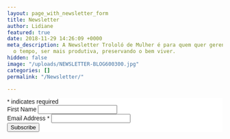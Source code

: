 ```yaml
---
layout: page_with_newsletter_form
title: Newsletter
author: Lidiane
featured: true
date: 2018-11-29 14:26:09 +0000
meta_description: A Newsletter Trololó de Mulher é para quem quer gerenciar melhor
  o tempo, ser mais produtiva, preservando o bem viver.
hidden: false
image: "/uploads/NEWSLETTER-BLOG600300.jpg"
categories: []
permalink: "/Newsletter/"

---
```


<!-- Begin Mailchimp Signup Form -->
<link href="//cdn-images.mailchimp.com/embedcode/classic-10_7.css" rel="stylesheet" type="text/css">
<style type="text/css">
	#mc_embed_signup{background:#fff; clear:left; font:14px Helvetica,Arial,sans-serif; }
	/* Add your own Mailchimp form style overrides in your site stylesheet or in this style block.
	   We recommend moving this block and the preceding CSS link to the HEAD of your HTML file. */
</style>
<div id="mc_embed_signup">
<form action="https://lidianevasconcelos.us17.list-manage.com/subscribe/post?u=6a15d02a08ac47041ca753f96&amp;id=7aec22ce50" method="post" id="mc-embedded-subscribe-form" name="mc-embedded-subscribe-form" class="validate" target="_blank" novalidate>
    <div id="mc_embed_signup_scroll">
	
<div class="indicates-required"><span class="asterisk">*</span> indicates required</div>
<div class="mc-field-group">
	<label for="mce-FNAME">First Name </label>
	<input type="text" value="" name="FNAME" class="" id="mce-FNAME">
</div>
<div class="mc-field-group">
	<label for="mce-EMAIL">Email Address  <span class="asterisk">*</span>
</label>
	<input type="email" value="" name="EMAIL" class="required email" id="mce-EMAIL">
</div>
	<div id="mce-responses" class="clear">
		<div class="response" id="mce-error-response" style="display:none"></div>
		<div class="response" id="mce-success-response" style="display:none"></div>
	</div>    <!-- real people should not fill this in and expect good things - do not remove this or risk form bot signups-->
    <div style="position: absolute; left: -5000px;" aria-hidden="true"><input type="text" name="b_6a15d02a08ac47041ca753f96_7aec22ce50" tabindex="-1" value=""></div>
    <div class="clear"><input type="submit" value="Subscribe" name="subscribe" id="mc-embedded-subscribe" class="button"></div>
    </div>
</form>
</div>
<script type='text/javascript' src='//s3.amazonaws.com/downloads.mailchimp.com/js/mc-validate.js'></script><script type='text/javascript'>(function($) {window.fnames = new Array(); window.ftypes = new Array();fnames[1]='FNAME';ftypes[1]='text';fnames[0]='EMAIL';ftypes[0]='email';fnames[2]='LNAME';ftypes[2]='text';fnames[3]='ADDRESS';ftypes[3]='address';fnames[4]='PHONE';ftypes[4]='phone';fnames[5]='BIRTHDAY';ftypes[5]='birthday'; /**
 * Translated default messages for the $ validation plugin.
 * Locale: PT_PT
 */
$.extend($.validator.messages, {
	required: "Campo de preenchimento obrigat&oacute;rio.",
	remote: "Por favor, corrija este campo.",
	email: "Por favor, introduza um endere&ccedil;o eletr&oacute;nico v&aacute;lido.",
	url: "Por favor, introduza um URL v&aacute;lido.",
	date: "Por favor, introduza uma data v&aacute;lida.",
	dateISO: "Por favor, introduza uma data v&aacute;lida (ISO).",
	number: "Por favor, introduza um n&uacute;mero v&aacute;lido.",
	digits: "Por favor, introduza apenas d&iacute;gitos.",
	creditcard: "Por favor, introduza um n&uacute;mero de cart&atilde;o de cr&eacute;dito v&aacute;lido.",
	equalTo: "Por favor, introduza de novo o mesmo valor.",
	accept: "Por favor, introduza um ficheiro com uma extens&atilde;o v&aacute;lida.",
	maxlength: $.validator.format("Por favor, n&atilde;o introduza mais do que {0} caracteres."),
	minlength: $.validator.format("Por favor, introduza pelo menos {0} caracteres."),
	rangelength: $.validator.format("Por favor, introduza entre {0} e {1} caracteres."),
	range: $.validator.format("Por favor, introduza um valor entre {0} e {1}."),
	max: $.validator.format("Por favor, introduza um valor menor ou igual a {0}."),
	min: $.validator.format("Por favor, introduza um valor maior ou igual a {0}.")
});}(jQuery));var $mcj = jQuery.noConflict(true);</script>
<!--End mc_embed_signup-->
